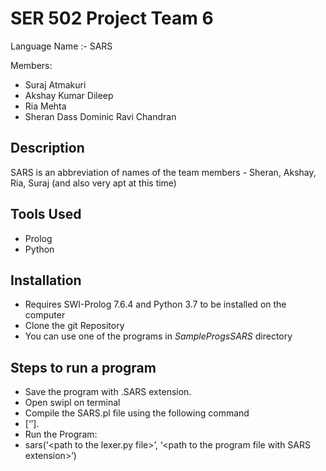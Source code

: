 # SER 502 Project Team 6

Language Name :- SARS 

Members:
- Suraj Atmakuri
- Akshay Kumar Dileep
- Ria Mehta
- Sheran Dass Dominic Ravi Chandran

## Description
SARS is an abbreviation of names of the  team members - Sheran, Akshay, Ria, Suraj (and also very apt at this time)

## Tools Used
- Prolog
- Python

## Installation
 - Requires SWI-Prolog 7.6.4 and Python 3.7 to be installed on the computer
 - Clone the git Repository
 - You can use one of the programs in *SampleProgsSARS* directory

## Steps to run a program
- Save the program with .SARS extension.
- Open swipl on terminal
- Compile the SARS.pl file using the following command
- [‘<path to SARS.pl file>’].
- Run the Program:
- sars(‘\<path to the lexer.py file\>’, ‘\<path to the program file with SARS extension\>’)

